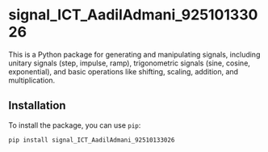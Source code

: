 # signal_ICT_AadilAdmani_92510133026

This is a Python package for generating and manipulating signals, including unitary signals (step, impulse, ramp), trigonometric signals (sine, cosine, exponential), and basic operations like shifting, scaling, addition, and multiplication.

## Installation

To install the package, you can use `pip`:

```bash
pip install signal_ICT_AadilAdmani_92510133026
